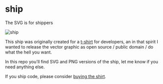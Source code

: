 ship
====

The SVG is for shippers

![ship](https://raw.github.com/clarklab/ship/master/ship.png)

This ship was originally created for a [t-shirt](https://cottonbureau.com/products/ship) for developers, an in that spirit I wanted to release the vector graphic as open source / public domain / do what the hell you want.

In this repo you'll find SVG and PNG versions of the ship, let me know if you need anything else.

If you ship code, please consider [buying the shirt](https://cottonbureau.com/products/ship).
